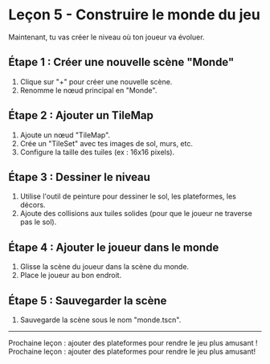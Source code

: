 # Leçon 5 - Construire le monde du jeu

Maintenant, tu vas créer le niveau où ton joueur va évoluer.

## Étape 1 : Créer une nouvelle scène "Monde"
1. Clique sur "+" pour créer une nouvelle scène.
	<!-- Insère capture d'écran ici (nouvelle scène Monde) -->
2. Renomme le nœud principal en "Monde".
	<!-- Insère capture d'écran ici (renommage du nœud Monde) -->

## Étape 2 : Ajouter un TileMap
1. Ajoute un nœud "TileMap".
	<!-- Insère capture d'écran ici (ajout TileMap) -->
2. Crée un "TileSet" avec tes images de sol, murs, etc.
	<!-- Insère capture d'écran ici (création TileSet) -->
3. Configure la taille des tuiles (ex : 16x16 pixels).
	<!-- Insère capture d'écran ici (configuration taille tuiles) -->

## Étape 3 : Dessiner le niveau
1. Utilise l'outil de peinture pour dessiner le sol, les plateformes, les décors.
	<!-- Insère capture d'écran ici (outil peinture TileMap) -->
2. Ajoute des collisions aux tuiles solides (pour que le joueur ne traverse pas le sol).
	<!-- Insère capture d'écran ici (ajout collision tuiles) -->

## Étape 4 : Ajouter le joueur dans le monde
1. Glisse la scène du joueur dans la scène du monde.
	<!-- Insère capture d'écran ici (ajout joueur dans Monde) -->
2. Place le joueur au bon endroit.
	<!-- Insère capture d'écran ici (placement joueur) -->

## Étape 5 : Sauvegarder la scène
1. Sauvegarde la scène sous le nom "monde.tscn".
	<!-- Insère capture d'écran ici (sauvegarde monde.tscn) -->

---
Prochaine leçon : ajouter des plateformes pour rendre le jeu plus amusant !
Prochaine leçon : ajouter des plateformes pour rendre le jeu plus amusant!
